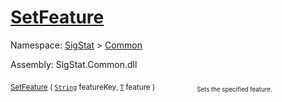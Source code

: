 # [SetFeature](./Signature-100663441.md)

Namespace: [SigStat]() > [Common](./../README.md)

Assembly: SigStat.Common.dll

<sub>[SetFeature](./Signature-100663441.md) ( [`String`](https://docs.microsoft.com/en-us/dotnet/api/System.String) featureKey, [`T`](./Signature-100663441.md) feature )</sub>&nbsp; &nbsp; &nbsp; &nbsp; &nbsp; &nbsp; &nbsp; &nbsp; &nbsp;<sub><sub>Sets the specified feature.</sub></sub>
